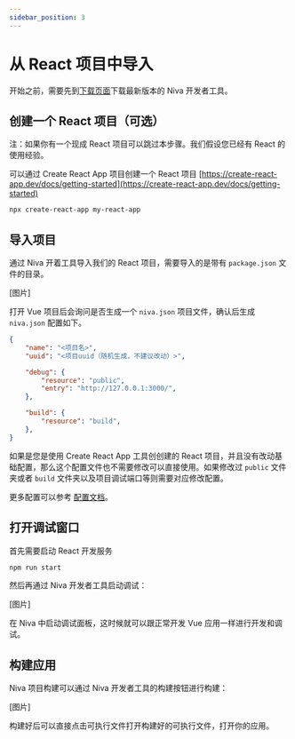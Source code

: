 ```yaml
---
sidebar_position: 3
---
```


# 从 React 项目中导入

开始之前，需要先到[下载页面](https://github.com/bramblex/niva/releases)下载最新版本的 Niva 开发者工具。

## 创建一个 React 项目（可选）

注：如果你有一个现成 React 项目可以跳过本步骤。我们假设您已经有 React 的使用经验。

可以通过 Create React App 项目创建一个 React 项目 [https://create-react-app.dev/docs/getting-started](https://create-react-app.dev/docs/getting-started)

```bash
npx create-react-app my-react-app
```

## 导入项目

通过 Niva 开着工具导入我们的 React 项目，需要导入的是带有 `package.json` 文件的目录。

[图片]

打开 Vue 项目后会询问是否生成一个 `niva.json` 项目文件，确认后生成 `niva.json` 配置如下。

```json
{
	"name": "<项目名>",
	"uuid": "<项目uuid（随机生成，不建议改动）>",

	"debug": {
		"resource": "public",
		"entry": "http://127.0.0.1:3000/",
	},

	"build": {
		"resource": "build",
	},
}
```

如果是您是使用 Create React App 工具创创建的 React 项目，并且没有改动基础配置，那么这个配置文件也不需要修改可以直接使用。如果修改过 `public` 文件夹或者 `build` 文件夹以及项目调试端口等则需要对应修改配置。

更多配置可以参考 [配置文档](/docs/options/project)。


## 打开调试窗口

首先需要启动 React 开发服务

```bash
npm run start
```

然后再通过 Niva 开发者工具启动调试：

[图片]

在 Niva 中启动调试面板，这时候就可以跟正常开发 Vue 应用一样进行开发和调试。


## 构建应用

Niva 项目构建可以通过 Niva 开发者工具的构建按钮进行构建：

[图片]

构建好后可以直接点击可执行文件打开构建好的可执行文件，打开你的应用。
